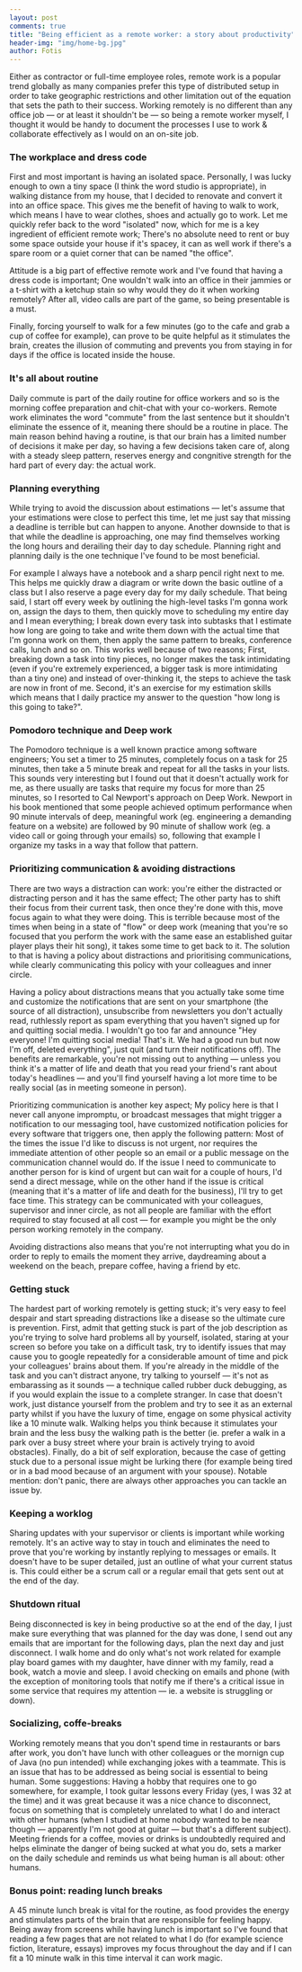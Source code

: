 ```yaml
---
layout: post
comments: true
title: "Being efficient as a remote worker: a story about productivity"
header-img: "img/home-bg.jpg"
author: Fotis
---
```


Either as contractor or full-time employee roles, remote work is a popular trend globally as many companies prefer this type of distributed setup in order to take geographic restrictions and other limitation out of the equation that sets the path to their success. Working remotely is no different than any office job — or at least it shouldn't be — so being a remote worker myself, I thought it would be handy to document the processes I use to work & collaborate effectively as I would on an on-site job.

### The workplace and dress code
First and most important is having an isolated space. Personally, I was lucky enough to own a tiny space (I think the word studio is appropriate), in walking distance from my house, that I decided to renovate and convert it into an office space. This gives me the benefit of having to walk to work, which means I have to wear clothes, shoes and actually go to work. Let me quickly refer back to the word "isolated" now, which for me is a key ingredient of efficient remote work; There's no absolute need to rent or buy some space outside your house if it's spacey, it can as well work if there's a spare room or a quiet corner that can be named "the office".

Attitude is a big part of effective remote work and I've found that having a dress code is important; One wouldn't walk into an office in their jammies or a t-shirt with a ketchup stain so why would they do it when working remotely? After all, video calls are part of the game, so being presentable is a must.

Finally, forcing yourself to walk for a few minutes (go to the cafe and grab a cup of coffee for example), can prove to be quite helpful as it stimulates the brain, creates the illusion of commuting and prevents you from staying in for days if the office is located inside the house.

### It's all about routine
Daily commute is part of the daily routine for office workers and so is the morning coffee preparation and chit-chat with your co-workers. Remote work eliminates the word "commute" from the last sentence but it shouldn't eliminate the essence of it, meaning there should be a routine in place. The main reason behind having a routine, is that our brain has a limited number of decisions it make per day, so having a few decisions taken care of, along with a steady sleep pattern, reserves energy and congnitive strength for the hard part of every day: the actual work.

### Planning everything
While trying to avoid the discussion about estimations — let's assume that your estimations were close to perfect this time, let me just say that missing a deadline is terrible but can happen to anyone. Another downside to that is that while the deadline is approaching, one may find themselves working the long hours and derailing their day to day schedule. Planning right and planning daily is the one technique I've found to be most beneficial. 

For example I always have a notebook and a sharp pencil right next to me. This helps me quickly draw a diagram or write down the basic outline of a class but I also reserve a page every day for my daily schedule. That being said, I start off every week by outlining the high-level tasks I'm gonna work on, assign the days to them, then quickly move to scheduling my entire day and I mean everything; I break down every task into subtasks that I estimate how long are going to take and write them down with the actual time that I'm gonna work on them, then apply the same pattern to breaks, conference calls, lunch and so on. This works well because of two reasons; First, breaking down a task into tiny pieces, no longer makes the task intimidating (even if you're extremely experienced, a bigger task is more intimidating than a tiny one) and instead of over-thinking it, the steps to achieve the task are now in front of me. Second, it's an exercise for my estimation skills which means that I daily practice my answer to the question "how long is this going to take?".

### Pomodoro technique and Deep work
The Pomodoro technique is a well known practice among software engineers; You set a timer to 25 minutes, completely focus on a task for 25 minutes, then take a 5 minute break and repeat for all the tasks in your lists. This sounds very interesting but I found out that it doesn't actually work for me, as there usually are tasks that require my focus for more than 25 minutes, so I resorted to Cal Newport's approach on Deep Work. Newport in his book mentioned that some people achieved optimum performance when 90 minute intervals of deep, meaningful work (eg. engineering a demanding feature on a website) are followed by 90 minute of shallow work (eg. a video call or going through your emails) so, following that example I organize my tasks in a way that follow that pattern.

### Prioritizing communication & avoiding distractions
There are two ways a distraction can work: you're either the distracted or distracting person and it has the same effect; The other party has to shift their focus from their current task, then once they're done with this, move focus again to what they were doing. This is terrible because most of the times when being in a state of "flow" or deep work (meaning that you're so focused that you perform the work with the same ease an established guitar player plays their hit song), it takes some time to get back to it. The solution to that is having a policy about distractions and prioritising communications, while clearly communicating this policy with your colleagues and inner circle.

Having a policy about distractions means that you actually take some time and customize the notifications that are sent on your smartphone (the source of all distraction), unsubscribe from newsletters you don't actually read, ruthlessly report as spam everything that you haven't signed up for and quitting social media. I wouldn't go too far and announce "Hey everyone! I'm quitting social media! That's it. We had a good run but now I'm off, deleted everything", just quit (and turn their notifications off). The benefits are remarkable, you're not missing out to anything — unless you think it's a matter of life and death that you read your friend's rant about today's headlines — and you'll find yourself having a lot more time to be really social (as in meeting someone in person).

Prioritizing communication is another key aspect; My policy here is that I never call anyone impromptu, or broadcast messages that might trigger a notification to our messaging tool, have customized notification policies for every software that triggers one, then apply the following pattern: Most of the times the issue I'd like to discuss is not urgent, nor requires the immediate attention of other people so an email or a public message on the communication channel would do. If the issue I need to communicate to another person for is kind of urgent but can wait for a couple of hours, I'd send a direct message, while on the other hand if the issue is critical (meaning that it's a matter of life and death for the business), I'll try to get face time. This strategy can be communicated with your colleagues, supervisor and inner circle, as not all people are familiar with the effort required to stay focused at all cost — for example you might be the only person working remotely in the company.

Avoiding distractions also means that you're not interrupting what you do in order to reply to emails the moment they arrive, daydreaming about a weekend on the beach, prepare coffee, having a friend by etc.

### Getting stuck
The hardest part of working remotely is getting stuck; it's very easy to feel despair and start spreading distractions like a disease so the ultimate cure is prevention. First, admit that getting stuck is part of the job description as you're trying to solve hard problems all by yourself, isolated, staring at your screen so before you take on a difficult task, try to identify issues that may cause you to google repeatedly for a considerable amount of time and pick your colleagues' brains about them. If you're already in the middle of the task and you can't distract anyone, try talking to yourself — it's not as embarassing as it sounds — a technique called rubber duck debugging, as if you would explain the issue to a complete stranger. In case that doesn't work, just distance yourself from the problem and try to see it as an external party whilst if you have the luxury of time, engage on some physical activity like a 10 minute walk. Walking helps you think because it stimulates your brain and the less busy the walking path is the better (ie. prefer a walk in a park over a busy street where your brain is actively trying to avoid obstacles). Finally, do a bit of self exploration, because the case of getting stuck due to a personal issue might be lurking there (for example being tired or in a bad mood because of an argument with your spouse). Notable mention: don't panic, there are always other approaches you can tackle an issue by.

### Keeping a worklog
Sharing updates with your supervisor or clients is important while working remotely. It's an active way to stay in touch and eliminates the need to prove that you're working by instantly replying to messages or emails. It doesn't have to be super detailed, just an outline of what your current status is. This could either be a scrum call or a regular email that gets sent out at the end of the day.


### Shutdown ritual
Being disconnected is key in being productive so at the end of the day, I just make sure everything that was planned for the day was done, I send out any emails that are important for the following days, plan the next day and just disconnect. I walk home and do only what's not work related for example play board games with my daughter, have dinner with my family, read a book, watch a movie and sleep. I avoid checking on emails and phone (with the exception of monitoring tools that notify me if there's a critical issue in some service that requires my attention — ie. a website is struggling or down).

### Socializing, coffe-breaks
Working remotely means that you don't spend time in restaurants or bars after work, you don't have lunch with other colleagues or the mornign cup of Java (no pun intended) while exchanging jokes with a teammate. This is an issue that has to be addressed as being social is essential to being human. Some suggestions: Having a hobby that requires one to go somewhere, for example, I took guitar lessons every Friday (yes, I was 32 at the time) and it was great because it was a nice chance to disconnect, focus on something that is completely unrelated to what I do and interact with other humans (when I studied at home nobody wanted to be near though — apparently I'm not good at guitar — but that's a different subject). Meeting friends for a coffee, movies or drinks is undoubtedly required and helps eliminate the danger of being sucked at what you do, sets a marker on the daily schedule and reminds us what being human is all about: other humans.

### Bonus point: reading lunch breaks
A 45 minute lunch break is vital for the routine, as food provides the energy and stimulates parts of the brain that are responsible for feeling happy. Being away from screens while having lunch is important so I've found that reading a few pages that are not related to what I do (for example science fiction, literature, essays) improves my focus throughout the day and if I can fit a 10 minute walk in this time interval it can work magic.
